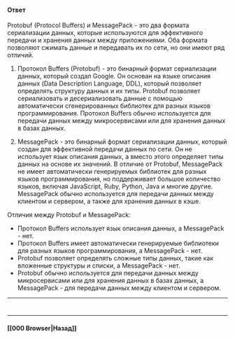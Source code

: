 #### Ответ

Protobuf (Protocol Buffers) и MessagePack - это два формата сериализации данных, которые используются для эффективного передачи и хранения данных между приложениями. Оба формата позволяют сжимать данные и передавать их по сети, но они имеют ряд отличий.

1. Протокол Buffers (Protobuf) - это бинарный формат сериализации данных, который создал Google. Он основан на языке описания данных (Data Description Language, DDL), который позволяет определять структуру данных и их типы. Protobuf позволяет сериализовать и десериализовать данные с помощью автоматически сгенерированных библиотек для разных языков программирования. Протокол Buffers обычно используется для передачи данных между микросервисами или для хранения данных в базах данных.
    
2. MessagePack - это бинарный формат сериализации данных, который создан для эффективной передачи данных по сети. Он не использует язык описания данных, а вместо этого определяет типы данных на основе их значений. В отличие от Protobuf, MessagePack не имеет автоматически генерируемых библиотек для разных языков программирования, но поддерживает большое количество языков, включая JavaScript, Ruby, Python, Java и многие другие. MessagePack обычно используется для передачи данных между клиентом и сервером, а также для хранения данных в кэше.
    

Отличия между Protobuf и MessagePack:

- Протокол Buffers использует язык описания данных, а MessagePack - нет.
- Протокол Buffers имеет автоматически генерируемые библиотеки для разных языков программирования, а MessagePack - нет.
- Protobuf позволяет определять сложные типы данных, такие как вложенные структуры и списки, а MessagePack - нет.
- Protobuf обычно используется для передачи данных между микросервисами или для хранения данных в базах данных, а MessagePack - для передачи данных между клиентом и сервером.

___
#

___

#### [[000 Browser|Назад]]